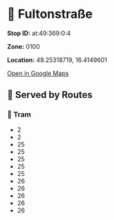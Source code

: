 # 🚉 Fultonstraße


**Stop ID:** at:49:369:0:4

**Zone:** 0100

**Location:** 48.25318719, 16.4149601

[Open in Google Maps](https://www.google.com/maps?q=48.25318719,16.4149601)

## 🚆 Served by Routes

### 🚊 Tram
- 2
- 2
- 25
- 25
- 25
- 25
- 25
- 26
- 26
- 26
- 26
- 26